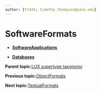 ```yaml
---
author: [tt434, timothy.thompson@yale.edu]
---
```


# SoftwareFormats

-   **[SoftwareApplications](../../concepts/supertypes/softwareapplications.md)**  

-   **[Databases](../../concepts/supertypes/databases.md)**  


**Parent topic:**[LUX supertype taxonomy](../../concepts/supertypes/supertypes.md)

**Previous topic:**[ObjectFormats](../../concepts/supertypes/objectformats.md)

**Next topic:**[TextualFormats](../../concepts/supertypes/textualformats.md)

